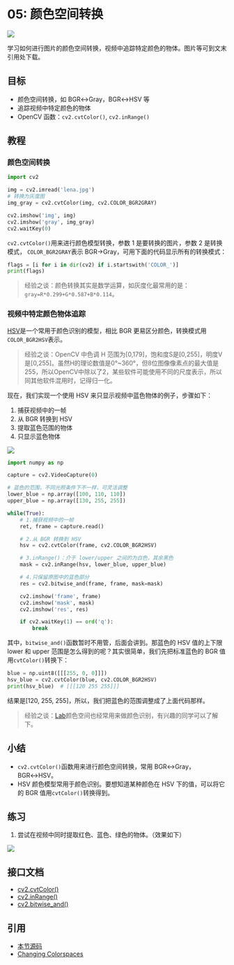# 05: 颜色空间转换

![](http://cos.codec.wang/cv2_exercise_tracking_three_colors.jpg)

学习如何进行图片的颜色空间转换，视频中追踪特定颜色的物体。图片等可到文末引用处下载。

## 目标

* 颜色空间转换，如 BGR↔Gray，BGR↔HSV 等
* 追踪视频中特定颜色的物体
* OpenCV 函数：`cv2.cvtColor()`, `cv2.inRange()`

## 教程

### 颜色空间转换

```python
import cv2

img = cv2.imread('lena.jpg')
# 转换为灰度图
img_gray = cv2.cvtColor(img, cv2.COLOR_BGR2GRAY)

cv2.imshow('img', img)
cv2.imshow('gray', img_gray)
cv2.waitKey(0)
```

`cv2.cvtColor()`用来进行颜色模型转换，参数 1 是要转换的图片，参数 2 是转换模式， `COLOR_BGR2GRAY`表示 BGR→Gray，可用下面的代码显示所有的转换模式：

```python
flags = [i for i in dir(cv2) if i.startswith('COLOR_')]
print(flags)
```

> 经验之谈：颜色转换其实是数学运算，如灰度化最常用的是：`gray=R*0.299+G*0.587+B*0.114`。

### 视频中特定颜色物体追踪

[HSV](https://baike.baidu.com/item/HSV/547122)是一个常用于颜色识别的模型，相比 BGR 更易区分颜色，转换模式用`COLOR_BGR2HSV`表示。

> 经验之谈：OpenCV 中色调 H 范围为\[0,179\]，饱和度S是\[0,255\]，明度V是\[0,255\]。虽然H的理论数值是0°~360°，但8位图像像素点的最大值是255，所以OpenCV中除以了2，某些软件可能使用不同的尺度表示，所以同其他软件混用时，记得归一化。

现在，我们实现一个使用 HSV 来只显示视频中蓝色物体的例子，步骤如下：

1. 捕获视频中的一帧
2. 从 BGR 转换到 HSV
3. 提取蓝色范围的物体
4. 只显示蓝色物体

![](http://cos.codec.wang/cv2_blue_object_tracking.jpg)

```python
import numpy as np

capture = cv2.VideoCapture(0)

# 蓝色的范围，不同光照条件下不一样，可灵活调整
lower_blue = np.array([100, 110, 110])
upper_blue = np.array([130, 255, 255])

while(True):
    # 1.捕获视频中的一帧
    ret, frame = capture.read()

    # 2.从 BGR 转换到 HSV
    hsv = cv2.cvtColor(frame, cv2.COLOR_BGR2HSV)

    # 3.inRange()：介于 lower/upper 之间的为白色，其余黑色
    mask = cv2.inRange(hsv, lower_blue, upper_blue)

    # 4.只保留原图中的蓝色部分
    res = cv2.bitwise_and(frame, frame, mask=mask)

    cv2.imshow('frame', frame)
    cv2.imshow('mask', mask)
    cv2.imshow('res', res)

    if cv2.waitKey(1) == ord('q'):
        break
```

其中，`bitwise_and()`函数暂时不用管，后面会讲到。那蓝色的 HSV 值的上下限 lower 和 upper 范围是怎么得到的呢？其实很简单，我们先把标准蓝色的 BGR 值用`cvtColor()`转换下：

```python
blue = np.uint8([[[255, 0, 0]]])
hsv_blue = cv2.cvtColor(blue, cv2.COLOR_BGR2HSV)
print(hsv_blue)  # [[[120 255 255]]]
```

结果是\[120, 255, 255\]，所以，我们把蓝色的范围调整成了上面代码那样。

> 经验之谈：[Lab](https://baike.baidu.com/item/Lab/1514615)颜色空间也经常用来做颜色识别，有兴趣的同学可以了解下。

## 小结

* `cv2.cvtColor()`函数用来进行颜色空间转换，常用 BGR↔Gray，BGR↔HSV。
* HSV 颜色模型常用于颜色识别。要想知道某种颜色在 HSV 下的值，可以将它的 BGR 值用`cvtColor()`转换得到。

## 练习

1. 尝试在视频中同时提取红色、蓝色、绿色的物体。（效果如下）

![](http://cos.codec.wang/cv2_exercise_tracking_three_colors.jpg)

## 接口文档

* [cv2.cvtColor\(\)](https://docs.opencv.org/4.0.0/d8/d01/group__imgproc__color__conversions.html#ga397ae87e1288a81d2363b61574eb8cab)
* [cv2.inRange\(\)](https://docs.opencv.org/4.0.0/d2/de8/group__core__array.html#ga48af0ab51e36436c5d04340e036ce981)
* [cv2.bitwise\_and\(\)](https://docs.opencv.org/4.0.0/d2/de8/group__core__array.html#ga60b4d04b251ba5eb1392c34425497e14)

## 引用

* [本节源码](https://github.com/codecwang/OpenCV-Python-Tutorial/tree/master/05-Changing-Colorspaces)
* [Changing Colorspaces](http://opencv-python-tutroals.readthedocs.io/en/latest/py_tutorials/py_imgproc/py_colorspaces/py_colorspaces.html)

